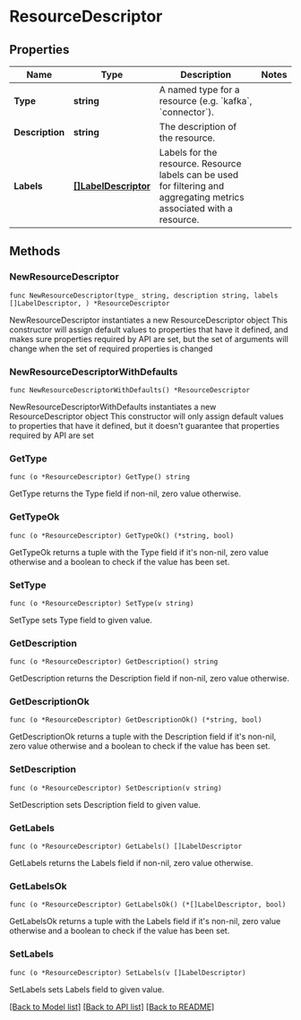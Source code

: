 # ResourceDescriptor

## Properties

Name | Type | Description | Notes
------------ | ------------- | ------------- | -------------
**Type** | **string** | A named type for a resource (e.g. &#x60;kafka&#x60;, &#x60;connector&#x60;). | 
**Description** | **string** | The description of the resource. | 
**Labels** | [**[]LabelDescriptor**](LabelDescriptor.md) | Labels for the resource. Resource labels can be used for filtering and aggregating metrics associated with a resource.  | 

## Methods

### NewResourceDescriptor

`func NewResourceDescriptor(type_ string, description string, labels []LabelDescriptor, ) *ResourceDescriptor`

NewResourceDescriptor instantiates a new ResourceDescriptor object
This constructor will assign default values to properties that have it defined,
and makes sure properties required by API are set, but the set of arguments
will change when the set of required properties is changed

### NewResourceDescriptorWithDefaults

`func NewResourceDescriptorWithDefaults() *ResourceDescriptor`

NewResourceDescriptorWithDefaults instantiates a new ResourceDescriptor object
This constructor will only assign default values to properties that have it defined,
but it doesn't guarantee that properties required by API are set

### GetType

`func (o *ResourceDescriptor) GetType() string`

GetType returns the Type field if non-nil, zero value otherwise.

### GetTypeOk

`func (o *ResourceDescriptor) GetTypeOk() (*string, bool)`

GetTypeOk returns a tuple with the Type field if it's non-nil, zero value otherwise
and a boolean to check if the value has been set.

### SetType

`func (o *ResourceDescriptor) SetType(v string)`

SetType sets Type field to given value.


### GetDescription

`func (o *ResourceDescriptor) GetDescription() string`

GetDescription returns the Description field if non-nil, zero value otherwise.

### GetDescriptionOk

`func (o *ResourceDescriptor) GetDescriptionOk() (*string, bool)`

GetDescriptionOk returns a tuple with the Description field if it's non-nil, zero value otherwise
and a boolean to check if the value has been set.

### SetDescription

`func (o *ResourceDescriptor) SetDescription(v string)`

SetDescription sets Description field to given value.


### GetLabels

`func (o *ResourceDescriptor) GetLabels() []LabelDescriptor`

GetLabels returns the Labels field if non-nil, zero value otherwise.

### GetLabelsOk

`func (o *ResourceDescriptor) GetLabelsOk() (*[]LabelDescriptor, bool)`

GetLabelsOk returns a tuple with the Labels field if it's non-nil, zero value otherwise
and a boolean to check if the value has been set.

### SetLabels

`func (o *ResourceDescriptor) SetLabels(v []LabelDescriptor)`

SetLabels sets Labels field to given value.



[[Back to Model list]](../README.md#documentation-for-models) [[Back to API list]](../README.md#documentation-for-api-endpoints) [[Back to README]](../README.md)


